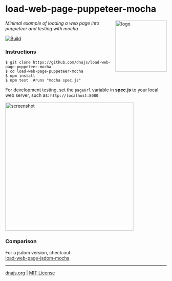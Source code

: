 # load-web-page-puppeteer-mocha
<img src=https://dnajs.org/graphics/dnajs-logo.png align=right width=160 alt=logo>

_Minimal example of loading a web page into puppeteer and testing with mocha_

[![Build](https://travis-ci.org/dnajs/load-web-page-puppeteer-mocha.svg)](https://travis-ci.org/dnajs/load-web-page-puppeteer-mocha)

### Instructions
```shell
$ git clone https://github.com/dnajs/load-web-page-puppeteer-mocha
$ cd load-web-page-puppeteer-mocha
$ npm install
$ npm test  #runs "mocha spec.js"
```

For development testing, set the `pageUrl` variable in **spec.js** to your local web server, such as:
`http://localhost:8080`

<img src=https://github.com/dnajs/load-web-page-puppeteer-mocha/raw/main/screenshot.png
   width=400 alt=screenshot>

### Comparison
For a jsdom version, check out:<br>
[load-web-page-jsdom-mocha](https://github.com/dnajs/load-web-page-jsdom-mocha)

---
[dnajs.org](https://dnajs.org) | [MIT License](LICENSE.txt)
